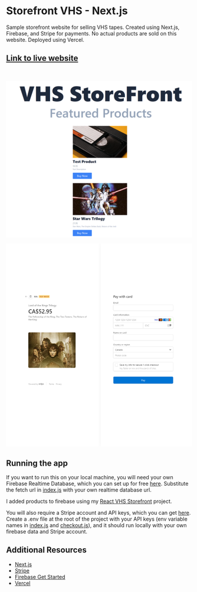 # Storefront VHS - Next.js
Sample storefront website for selling VHS tapes. Created using Next.js, Firebase, and Stripe for payments. No actual products are sold on this website. Deployed using Vercel.

## [Link to live website](https://vhs-storefront.vercel.app/)  
<br />

![Screenshot of featured products](/static/images/featured.png)

![Screenshot of payment](/static/images/payment.png)

## Running the app
If you want to run this on your local machine, you will need your own Firebase Realtime Database, which you can set up for free [here](https://firebase.google.com/). Substitute the fetch url in [index.js](/pages/index.js) with your own realtime database url.

I added products to firebase using my [React VHS Storefront](https://github.com/AshforthM/storefront-react) project.

You will also require a Stripe account and API keys, which you can get [here](https://stripe.com/). Create a .env file at the root of the project with your API keys (env variable names in [index.js](/pages/index.js) and [checkout.js](/pages/api/checkout.js)), and it should run locally with your own firebase data and Stripe account.

## Additional Resources
* [Next.js](https://nextjs.org/)
* [Stripe](https://stripe.com/)
* [Firebase Get Started](https://cloud.google.com/firestore/docs/client/get-firebase)
* [Vercel](https://vercel.com/)
